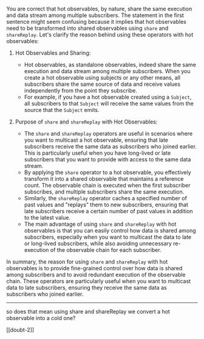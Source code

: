 You are correct that hot observables, by nature, share the same execution and data stream among multiple subscribers. The statement in the first sentence might seem confusing because it implies that hot observables need to be transformed into shared observables using `share` and `shareReplay`. Let's clarify the reason behind using these operators with hot observables:

1. Hot Observables and Sharing:
   - Hot observables, as standalone observables, indeed share the same execution and data stream among multiple subscribers. When you create a hot observable using subjects or any other means, all subscribers share the same source of data and receive values independently from the point they subscribe.
   - For example, if you have a hot observable created using a `Subject`, all subscribers to that `Subject` will receive the same values from the source that the `Subject` emits.

2. Purpose of `share` and `shareReplay` with Hot Observables:
   - The `share` and `shareReplay` operators are useful in scenarios where you want to multicast a hot observable, ensuring that late subscribers receive the same data as subscribers who joined earlier. This is particularly useful when you have long-lived or late subscribers that you want to provide with access to the same data stream.
   - By applying the `share` operator to a hot observable, you effectively transform it into a shared observable that maintains a reference count. The observable chain is executed when the first subscriber subscribes, and multiple subscribers share the same execution.
   - Similarly, the `shareReplay` operator caches a specified number of past values and "replays" them to new subscribers, ensuring that late subscribers receive a certain number of past values in addition to the latest value.
   - The main advantage of using `share` and `shareReplay` with hot observables is that you can easily control how data is shared among subscribers, especially when you want to multicast the data to late or long-lived subscribers, while also avoiding unnecessary re-execution of the observable chain for each subscriber.

In summary, the reason for using `share` and `shareReplay` with hot observables is to provide fine-grained control over how data is shared among subscribers and to avoid redundant execution of the observable chain. These operators are particularly useful when you want to multicast data to late subscribers, ensuring they receive the same data as subscribers who joined earlier.

---------------------------------------------------------------------------
so does that mean using share and shareReplay we convert a hot observable into a cold one?

[[doubt-2]]
